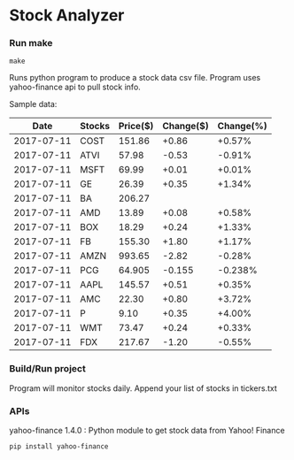 # Stock Analyzer

### Run make
```
make
```

Runs python program to produce a stock data csv file. Program uses yahoo-finance api to pull stock info.

Sample data:

| Date| Stocks| Price($)| Change($)| Change(%) | 
| --- | --- | --- | --- | ---  | 
| 2017-07-11| COST| 151.86| +0.86| +0.57% | 
| 2017-07-11| ATVI| 57.98| -0.53| -0.91% | 
| 2017-07-11| MSFT| 69.99| +0.01| +0.01% | 
| 2017-07-11| GE| 26.39| +0.35| +1.34% | 
| 2017-07-11| BA| 206.27| |  | 
| 2017-07-11| AMD| 13.89| +0.08| +0.58% | 
| 2017-07-11| BOX| 18.29| +0.24| +1.33% | 
| 2017-07-11| FB| 155.30| +1.80| +1.17% | 
| 2017-07-11| AMZN| 993.65| -2.82| -0.28% | 
| 2017-07-11| PCG| 64.905| -0.155| -0.238% | 
| 2017-07-11| AAPL| 145.57| +0.51| +0.35% | 
| 2017-07-11| AMC| 22.30| +0.80| +3.72% | 
| 2017-07-11| P| 9.10| +0.35| +4.00% | 
| 2017-07-11| WMT| 73.47| +0.24| +0.33% | 
| 2017-07-11| FDX| 217.67| -1.20| -0.55% | 

### Build/Run project

Program will monitor stocks daily. Append your list of stocks in tickers.txt

### APIs
yahoo-finance 1.4.0 : Python module to get stock data from Yahoo! Finance

```
pip install yahoo-finance
```

